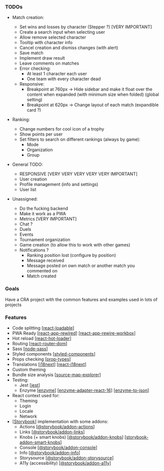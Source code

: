 ### TODOs
- Match creation:
    * Set wins and losses by character (Stepper ?) [VERY IMPORTANT]
    * Create a search input when selecting user
    * Allow remove selected character
    * Tooltip with character info
    * Cancel creation and dismiss changes (with alert)
    * Save match
    * Implement draw result
    * Leave comments on matches
    * Error checking:
        + At least 1 character each user
        + One team with every character dead
    * Responsive:
        + Breakpoint at 760px -> Hide sidebar and make it float over the content when expanded (with minimum size when folded) (global setting)
        + Breakpoint at 620px -> Change layout of each match (expandible card ?)

- Ranking:
    * Change numbers for cool icon of a trophy
    * Show points per user
    * Set filters to search on different rankings (always by game):
        + Mode
        + Organization
        + Group

- General TODO:
    * RESPONSIVE [VERY VERY VERY VERY VERY IMPORTANT]
    * User creation
    * Profile management (info and settings)
    * User list

- Unassigned:
    * Do the fucking backend
    * Make it work as a PWA
    * Metrics [VERY IMPORTANT]
    * Chat ?
    * Duels
    * Events
    * Tournament organization
    * Game creation (to allow this to work with other games)
    * Notifications ?
        + Ranking position lost (configure by position)
        + Message received
        + Message posted on own match or another match you commented on
        + Match created


### Goals

Have a CRA project with the common features and examples used in lots of projects

### Features
- Code splitting \[[react-loadable](https://github.com/jamiebuilds/react-loadable)\]
- PWA Ready \[[react-app-rewired](https://github.com/timarney/react-app-rewired)\] \[[react-app-rewire-workbox](react-app-rewire-workbox)\]
- Hot reload \[[react-hot-loader](https://github.com/gaearon/react-hot-loader)\]
- Routing \[[react-router-dom](https://github.com/ReactTraining/react-router)\]
- Sass \[[node-sass](https://github.com/sass/node-sass)\]
- Styled components \[[styled-components](https://github.com/styled-components/styled-components)\]
- Props checking \[[prop-types](https://github.com/facebook/prop-types)\]
- Translations \[[i18next](https://github.com/i18next/i18next)\] \[[react-i18next](https://github.com/i18next/react-i18next)\]
- Custom theming
- Bundle size analysis \[[source-map-explorer](https://github.com/danvk/source-map-explorer)\]
- Testing:
    - Jest \[[jest](https://github.com/facebook/jest)\]
    - Enzyme \[[enzyme](https://github.com/airbnb/enzyme)\] \[[enzyme-adapter-react-16](https://www.npmjs.com/package/enzyme-adapter-react-16)\] \[[enzyme-to-json](https://github.com/adriantoine/enzyme-to-json)\]
- React context used for:
    - Theming
    - Login
    - Locale
    - Network
- \[[Storybook](https://github.com/storybooks/storybook)\] implementation with some addons:
    - Actions \[[@storybook/addon-actions](https://github.com/storybooks/storybook/tree/next/addons/actions)\]
    - Links \[[@storybook/addon-links](https://github.com/storybooks/storybook/tree/next/addons/links)\]
    - Knobs (+ smart knobs) \[[@storybook/addon-knobs](https://github.com/storybooks/storybook/tree/next/addons/knobs)\] \[[storybook-addon-smart-knobs](https://github.com/storybooks/addon-smart-knobs)\]
    - Console \[[@storybook/addon-console](https://github.com/storybooks/storybook-addon-console)\]
    - Info \[[@storybook/addon-info](https://github.com/storybooks/storybook/tree/next/addons/info)\]
    - Storysource \[[@storybook/addon-storysource](https://github.com/storybooks/storybook/tree/next/addons/storysource)\]
    - A11y (accessibility) \[[@storybook/addon-a11y](https://github.com/storybooks/storybook/tree/next/addons/a11y)\]
